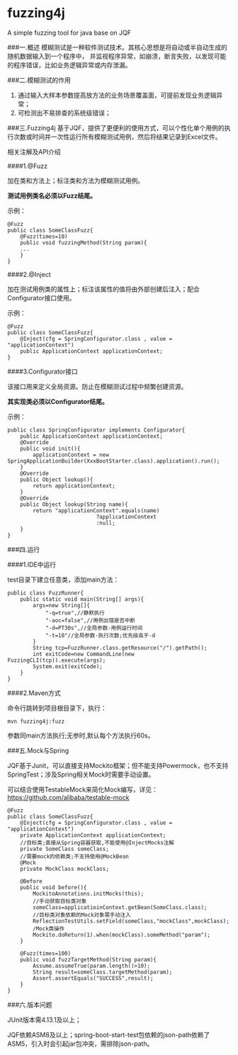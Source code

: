 # fuzzing4j
A simple fuzzing tool for java base on JQF

###一.概述
模糊测试是一种软件测试技术。其核心思想是将自动或半自动生成的随机数据输入到一个程序中， 并监视程序异常，如崩溃，断言失败，以发现可能的程序错误，比如业务逻辑异常或内存泄漏。

###二.模糊测试的作用
1) 通过输入大样本参数提高放方法的业务场景覆盖面，可提前发现业务逻辑异常；
2) 可检测出不易排查的系统级错误；

###三.Fuzzing4j
基于JQF，提供了更便利的使用方式，可以个性化单个用例的执行次数或时间并一次性运行所有模糊测试用例，然后将结果记录到Excel文件。

相关注解及API介绍

####1.@Fuzz

加在类和方法上；标注类和方法为模糊测试用例。

**测试用例类名必须以Fuzz结尾。**

示例：
~~~~
@Fuzz
public class SomeClassFuzz{
    @Fuzz(times=10)
    public void fuzzingMethod(String param){
    ...
    }
}
~~~~
####2.@Inject

加在测试用例类的属性上；标注该属性的值将由外部创建后注入；配合Configurator接口使用。

示例：
~~~~
@Fuzz
public class SomeClassFuzz{
    @Inject(cfg = SpringConfigurator.class , value = "applicationContext")
    public ApplicationContext applicationContext;
}
~~~~

####3.Configurator接口

该接口用来定义全局资源。防止在模糊测试过程中频繁创建资源。

**其实现类必须以Configurator结尾。**

示例：

~~~~
public class SpringConfigurator implements Configurator{
    public ApplicationContext applicationContext;
    @Override
    public void init(){
        applicationContext = new SpringApplicationBuilder(XxxBootStarter.class).application().run();
    }
    @Override
    public Object lookup(){
        return applicationContext;
    }
    @Override
    public Object lookup(String name){
        return "applicationContext".equals(name)
                            ?applicationContext
                            :null;
    }
}
~~~~

###四.运行

####1.IDE中运行

test目录下建立任意类，添加main方法：
~~~~
public class FuzzRunner{
    public static void main(String[] args){
        args=new String[]{
            "-q=true",//静默执行
            "-aoc=false",//用例出错是否中断
            "-d=PT30s",//全局参数-用例运行时间
            "-t=10"//全局参数-执行次数;优先级高于-d
        }
        String tcp=FuzzRunner.class.getResource("/").getPath();
        int exitCode=new CommandLine(new FuzzingCLI(tcp)).execute(args);
        System.exit(exitCode);
    }
}
~~~~
####2.Maven方式

命令行跳转到项目根目录下，执行：
~~~~
mvn fuzzing4j:fuzz
~~~~
参数同main方法执行;无参时,默认每个方法执行60s。

###五.Mock与Spring

JQF基于Junit，可以直接支持Mockito框架；但不能支持Powermock，也不支持SpringTest；涉及Spring相关Mock时需要手动设置。

可以结合使用TestableMock来简化Mock编写，详见：<https://github.com/alibaba/testable-mock>
~~~~
@Fuzz
public class SomeClassFuzz{
    @Inject(cfg = SpringConfigurator.class , value = "applicationContext")
    private ApplicationContext applicationContext;
    //目标类;直接从Spring容器获取,不能使用@InjectMocks注解
    private SomeClass someClass;
    //需要mock的依赖类;不支持使用@MockBean
    @Mock
    private MockClass mockClass;
    
    @Before
    public void before(){
        MockitoAnnotations.initMocks(this);
        //手动获取目标类对象
        someClass=applicatioinContext.getBean(SomeClass.class);
        //目标类对象依赖的Mock对象需手动注入
        ReflectionTestUtils.setField(someClass,"mockClass",mockClass);
        /Mock类操作
        Mockito.doReturn(1).when(mockClass).someMethod("param");
    }
    
    @Fuzz(times=100)
    public void fuzzTargetMethod(String param){
        Assume.assumeTrue(param.length()>10);
        String result=someClass.targetMethod(param);
        Assert.assertEquals("SUCCESS",result);
    }
}
~~~~
###六.版本问题

JUnit版本需4.13.1及以上；

JQF依赖ASM8及以上；spring-boot-start-test包依赖的json-path依赖了ASM5，引入时会引起jar包冲突，需排除json-path。